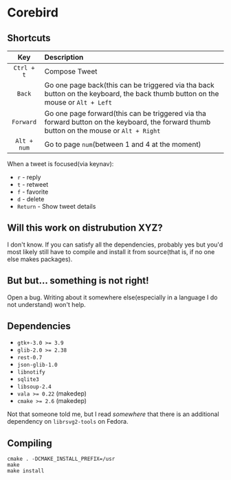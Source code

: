 
# Corebird


## Shortcuts

| Key         | Description                                                                                                                               |
| :-----:     | :-----------                                                                                                                              |
| `Ctrl + t`  | Compose Tweet                                                                                                                             |
| `Back`      | Go one page back(this can be triggered via tha back button on the keyboard, the back thumb button on the mouse or  `Alt + Left`           |
| `Forward`   | Go one page forward(this can be triggered via tha forward button on the keyboard, the forward thumb button on the mouse or  `Alt + Right` |
| `Alt + num` | Go to page `num`(between 1 and 4 at the moment)                                                                                           |


  When a tweet is focused(via keynav):

  - `r` - reply
  - `t` - retweet
  - `f` - favorite
  - `d` - delete
  - `Return` - Show tweet details


## Will this work on distrubution XYZ?
  I don't know. If you can satisfy all the dependencies, probably yes but
  you'd most likely still have to compile and install it from source(that is,
  if no one else makes packages).


## But but... something is not right!
  Open a bug. Writing about it somewhere else(especially in a language I do not understand) won't help.


## Dependencies
 - `gtk+-3.0 >= 3.9`
 - `glib-2.0 >= 2.38`
 - `rest-0.7`
 - `json-glib-1.0`
 - `libnotify`
 - `sqlite3`
 - `libsoup-2.4`
 - `vala >= 0.22` (makedep)
 - `cmake >= 2.6` (makedep)

Not that someone told me, but I read *somewhere* that there is an additional dependency
on `librsvg2-tools` on Fedora.

## Compiling

```
cmake . -DCMAKE_INSTALL_PREFIX=/usr
make
make install
```


